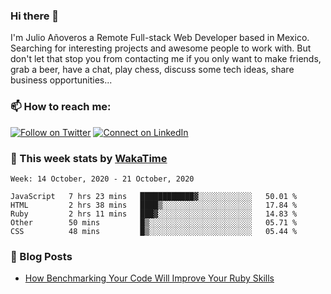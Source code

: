 ### Hi there 👋

I'm Julio Añoveros a Remote Full-stack Web Developer based in Mexico. Searching for interesting projects and awesome people to work with. But don't let that stop you from contacting me if you only want to make friends, grab a beer, have a chat, play chess, discuss some tech ideas, share business opportunities... 

### :mailbox: How to reach me:

[![Follow on Twitter](https://img.shields.io/badge/--twitter?label=Twitter&logo=Twitter&style=social)](https://twitter.com/AnoverosJulio) [![Connect on LinkedIn](https://img.shields.io/badge/--linkedin?label=LinkedIn&logo=LinkedIn&style=social)](https://www.linkedin.com/in/jubaan)

### :construction_worker: This week stats by [WakaTime]('https://wakatime.com')
<!--START_SECTION:waka-->
```text
Week: 14 October, 2020 - 21 October, 2020

JavaScript   7 hrs 23 mins   ████████████▓░░░░░░░░░░░░   50.01 % 
HTML         2 hrs 38 mins   ████▒░░░░░░░░░░░░░░░░░░░░   17.84 % 
Ruby         2 hrs 11 mins   ███▓░░░░░░░░░░░░░░░░░░░░░   14.83 % 
Other        50 mins         █▒░░░░░░░░░░░░░░░░░░░░░░░   05.71 % 
CSS          48 mins         █▒░░░░░░░░░░░░░░░░░░░░░░░   05.44 % 
```
<!--END_SECTION:waka-->

### :newspaper: Blog Posts
<!-- BLOG-POST-LIST:START -->
- [How Benchmarking Your Code Will Improve Your Ruby Skills](https://dev.to/jubaan/how-benchmarking-your-code-will-improve-your-ruby-skills-2m83)
<!-- BLOG-POST-LIST:END -->


